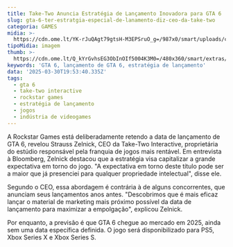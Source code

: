 ```yaml
---
title: Take-Two Anuncia Estratégia de Lançamento Inovadora para GTA 6
slug: gta-6-ter-estratgia-especial-de-lanamento-diz-ceo-da-take-two
categoria: GAMES
midia: >-
  https://cdn.ome.lt/YK-rJuQAgt79gtsH-M3EPSruO_g=/987x0/smart/uploads/conteudo/fotos/gta6_2CSKANR.jpg
tipoMidia: imagem
thumb: >-
  https://cdn.ome.lt/Q_kYrGvhsEG3ObInOIf5004K3M0=/480x360/smart/extras/conteudos/gta6_LLy9Vh7.jpg
keywords: 'GTA 6, lançamento de GTA 6, estratégia de lançamento'
data: '2025-03-30T19:53:40.335Z'
tags:
  - gta 6
  - take-two interactive
  - rockstar games
  - estratégia de lançamento
  - jogos
  - indústria de videogames
---
```


A Rockstar Games está deliberadamente retendo a data de lançamento de GTA 6, revelou Strauss Zelnick, CEO da Take-Two Interactive, proprietária do estúdio responsável pela franquia de jogos mais rentável. Em entrevista à Bloomberg, Zelnick destacou que a estratégia visa capitalizar a grande expectativa em torno do jogo. "A expectativa em torno deste título pode ser a maior que já presenciei para qualquer propriedade intelectual", disse ele.

Segundo o CEO, essa abordagem é contrária à de alguns concorrentes, que anunciam seus lançamentos anos antes. "Descobrimos que é mais eficaz lançar o material de marketing mais próximo possível da data de lançamento para maximizar a empolgação", explicou Zelnick.

Por enquanto, a previsão é que GTA 6 chegue ao mercado em 2025, ainda sem uma data específica definida. O jogo será disponibilizado para PS5, Xbox Series X e Xbox Series S.
